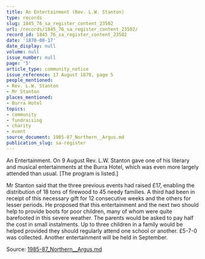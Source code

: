 ```yaml
---
title: An Entertainment (Rev. L.W. Stanton)
type: records
slug: 1845_76_sa_register_content_23502
url: /records/1845_76_sa_register_content_23502/
record_id: 1845_76_sa_register_content_23502
date: '1870-08-17'
date_display: null
volume: null
issue_number: null
page: '5'
article_type: community_notice
issue_reference: 17 August 1870, page 5
people_mentioned:
- Rev. L.W. Stanton
- Mr Stanton
places_mentioned:
- Burra Hotel
topics:
- community
- fundraising
- charity
- event
source_document: 1985-87_Northern__Argus.md
publication_slug: sa-register
---
```


An Entertainment.  On 9 August Rev. L.W. Stanton gave one of his literary and musical entertainments at the Burra Hotel, which was even more largely attended than usual.  [The program is listed.]

Mr Stanton said that the three previous events had raised £17, enabling the distribution of 18 tons of firewood to 45 needy families.  A third had been in receipt of this necessary gift for 12 consecutive weeks and the others for lesser periods.  He proposed that this entertainment and the next two should help to provide boots for poor children, many of whom were quite barefooted in this severe weather.  The parents would be asked to pay half the cost in small instalments.  Up to three children in a family would be helped provided they should regularly attend one school or another.  £5-7-0 was collected.  Another entertainment will be held in September.

Source: [1985-87_Northern__Argus.md](/downloads/markdown/1985-87_Northern__Argus.md)
